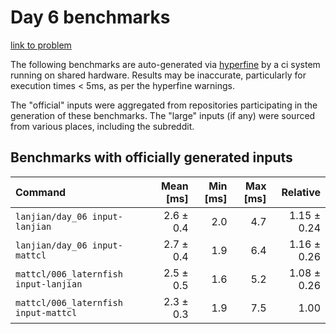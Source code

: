 # Day 6 benchmarks

[link to problem](http://adventofcode.com/2021/day/6)

The following benchmarks are auto-generated via [hyperfine](https://github.com/sharkdp/hyperfine) by a ci system running on shared hardware. Results may be inaccurate, particularly for execution times < 5ms, as per the hyperfine warnings.

The "official" inputs were aggregated from repositories participating in the generation of these benchmarks. The "large" inputs (if any) were sourced from various places, including the subreddit.

## Benchmarks with officially generated inputs
| Command | Mean [ms] | Min [ms] | Max [ms] | Relative |
|:---|---:|---:|---:|---:|
| `lanjian/day_06 input-lanjian` | 2.6 ± 0.4 | 2.0 | 4.7 | 1.15 ± 0.24 |
| `lanjian/day_06 input-mattcl` | 2.7 ± 0.4 | 1.9 | 6.4 | 1.16 ± 0.26 |
| `mattcl/006_laternfish input-lanjian` | 2.5 ± 0.5 | 1.6 | 5.2 | 1.08 ± 0.26 |
| `mattcl/006_laternfish input-mattcl` | 2.3 ± 0.3 | 1.9 | 7.5 | 1.00 |
